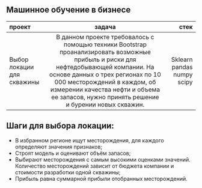 ## Машинное обучение в бизнесе

проект| задача| стек
:----------------| :--------------:|-------------------------:
Выбор локации для скважины|В данном проекте требовалось с помощью техники Bootstrap проанализировать возможные прибыль и риски для нефтедобывающей компании. На основе данных о трех регионах по 10 000 месторождений в каждом, об измерении качества нефти и объема ее запасов, нужно принять решение и бурении новых скважин.| Sklearn pandas numpy scipy


## Шаги для выбора локации:

* В избранном регионе ищут месторождения, для каждого определяют значения признаков;
* Строят модель и оценивают объём запасов;
* Выбирают месторождения с самым высокими оценками значений. Количество месторождений зависит от бюджета компании и стоимости разработки одной скважины;
* Прибыль равна суммарной прибыли отобранных месторождений.
